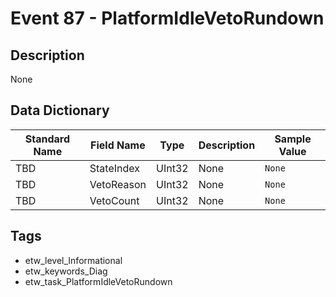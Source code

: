 # Event 87 - PlatformIdleVetoRundown

## Description
None

## Data Dictionary
|Standard Name|Field Name|Type|Description|Sample Value|
|---|---|---|---|---|
|TBD|StateIndex|UInt32|None|`None`|
|TBD|VetoReason|UInt32|None|`None`|
|TBD|VetoCount|UInt32|None|`None`|

## Tags
* etw_level_Informational
* etw_keywords_Diag
* etw_task_PlatformIdleVetoRundown